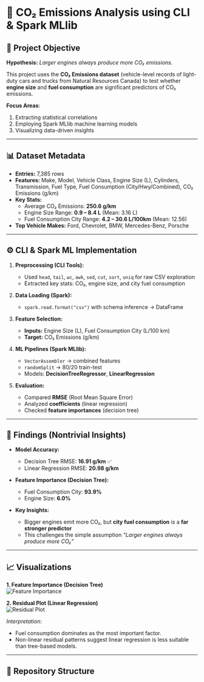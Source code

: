 # 🚗 CO₂ Emissions Analysis using CLI & Spark MLlib  

## 📌 Project Objective  

**Hypothesis:** *Larger engines always produce more CO₂ emissions.*  

This project uses the **CO₂ Emissions dataset** (vehicle-level records of light-duty cars and trucks from Natural Resources Canada) to test whether **engine size** and **fuel consumption** are significant predictors of CO₂ emissions.  

**Focus Areas**:  
1. Extracting statistical correlations  
2. Employing Spark MLlib machine learning models  
3. Visualizing data-driven insights  

---

## 📊 Dataset Metadata  

- **Entries:** 7,385 rows  
- **Features:** Make, Model, Vehicle Class, Engine Size (L), Cylinders, Transmission, Fuel Type, Fuel Consumption (City/Hwy/Combined), CO₂ Emissions (g/km)  
- **Key Stats:**  
  - Average CO₂ Emissions: **250.6 g/km**  
  - Engine Size Range: **0.9 – 8.4 L** (Mean: 3.16 L)  
  - Fuel Consumption City Range: **4.2 – 30.6 L/100km** (Mean: 12.56)  
- **Top Vehicle Makes:** Ford, Chevrolet, BMW, Mercedes-Benz, Porsche  

---

## ⚙️ CLI & Spark ML Implementation  

1. **Preprocessing (CLI Tools):**  
   - Used `head`, `tail`, `wc`, `awk`, `sed`, `cut`, `sort`, `uniq` for raw CSV exploration  
   - Extracted key stats: CO₂, engine size, and city fuel consumption  

2. **Data Loading (Spark):**  
   - `spark.read.format("csv")` with schema inference → DataFrame  

3. **Feature Selection:**  
   - **Inputs:** Engine Size (L), Fuel Consumption City (L/100 km)  
   - **Target:** CO₂ Emissions (g/km)  

4. **ML Pipelines (Spark MLlib):**  
   - `VectorAssembler` → combined features  
   - `randomSplit` → 80/20 train-test  
   - Models: **DecisionTreeRegressor**, **LinearRegression**  

5. **Evaluation:**  
   - Compared **RMSE** (Root Mean Square Error)  
   - Analyzed **coefficients** (linear regression)  
   - Checked **feature importances** (decision tree)  

---

## 🔎 Findings (Nontrivial Insights)  

- **Model Accuracy:**  
  - Decision Tree RMSE: **16.91 g/km** ✅  
  - Linear Regression RMSE: **20.98 g/km**  

- **Feature Importance (Decision Tree):**  
  - Fuel Consumption City: **93.9%**  
  - Engine Size: **6.0%**  

- **Key Insights:**  
  - Bigger engines emit more CO₂, but **city fuel consumption** is a **far stronger predictor**  
  - This challenges the simple assumption *“Larger engines always produce more CO₂”*  

---

## 📈 Visualizations  

**1. Feature Importance (Decision Tree)**  
![Feature Importance](results/feature_importance.png)  

**2. Residual Plot (Linear Regression)**  
![Residual Plot](results/residual_plot.png)  

_Interpretation:_  
- Fuel consumption dominates as the most important factor.  
- Non-linear residual patterns suggest linear regression is less suitable than tree-based models.  

---

## 📂 Repository Structure  

